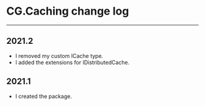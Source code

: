 # CG.Caching change log
---

## 2021.2

* I removed my custom ICache type.
* I added the extensions for IDistributedCache.


## 2021.1

* I created the package.

